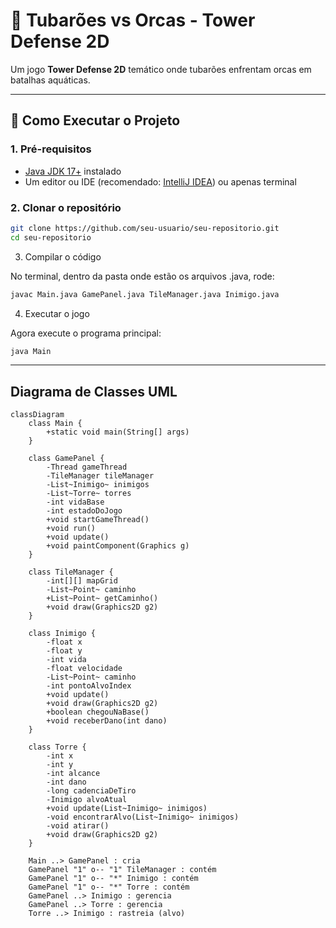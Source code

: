 # 🦈 Tubarões vs Orcas - Tower Defense 2D

Um jogo **Tower Defense 2D** temático onde tubarões enfrentam orcas em batalhas aquáticas.

---

## 🚀 Como Executar o Projeto

### 1. Pré-requisitos
- [Java JDK 17+](https://www.oracle.com/java/technologies/javase-jdk17-downloads.html) instalado  
- Um editor ou IDE (recomendado: [IntelliJ IDEA](https://www.jetbrains.com/idea/)) ou apenas terminal  

### 2. Clonar o repositório
```bash
git clone https://github.com/seu-usuario/seu-repositorio.git
cd seu-repositorio
```
3. Compilar o código

No terminal, dentro da pasta onde estão os arquivos .java, rode:
```bash
javac Main.java GamePanel.java TileManager.java Inimigo.java
```
4. Executar o jogo

Agora execute o programa principal:
```bash
java Main
```



---

## Diagrama de Classes UML

```mermaid
classDiagram
    class Main {
        +static void main(String[] args)
    }

    class GamePanel {
        -Thread gameThread
        -TileManager tileManager
        -List~Inimigo~ inimigos
        -List~Torre~ torres
        -int vidaBase
        -int estadoDoJogo
        +void startGameThread()
        +void run()
        +void update()
        +void paintComponent(Graphics g)
    }

    class TileManager {
        -int[][] mapGrid
        -List~Point~ caminho
        +List~Point~ getCaminho()
        +void draw(Graphics2D g2)
    }

    class Inimigo {
        -float x
        -float y
        -int vida
        -float velocidade
        -List~Point~ caminho
        -int pontoAlvoIndex
        +void update()
        +void draw(Graphics2D g2)
        +boolean chegouNaBase()
        +void receberDano(int dano)
    }

    class Torre {
        -int x
        -int y
        -int alcance
        -int dano
        -long cadenciaDeTiro
        -Inimigo alvoAtual
        +void update(List~Inimigo~ inimigos)
        -void encontrarAlvo(List~Inimigo~ inimigos)
        -void atirar()
        +void draw(Graphics2D g2)
    }

    Main ..> GamePanel : cria
    GamePanel "1" o-- "1" TileManager : contém
    GamePanel "1" o-- "*" Inimigo : contém
    GamePanel "1" o-- "*" Torre : contém
    GamePanel ..> Inimigo : gerencia
    GamePanel ..> Torre : gerencia
    Torre ..> Inimigo : rastreia (alvo)
